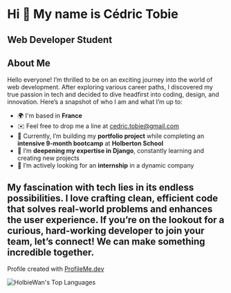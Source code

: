 Hi 👋 My name is Cédric Tobie
=============================

**Web Developer Student**
----------------------

## About Me
Hello everyone! I’m thrilled to be on an exciting journey into the world of web development. After exploring various career paths, I discovered my true passion in tech and decided to dive headfirst into coding, design, and innovation. Here’s a snapshot of who I am and what I’m up to:

- 🌍 I'm based in **France**  
- ✉️ Feel free to drop me a line at [cedric.tobie@gmail.com](mailto:cedric.tobie@gmail.com)  
- 🔭 Currently, I’m building my **portfolio project** while completing an **intensive 9-month bootcamp** at **Holberton School**  
- 🧠 I’m **deepening my expertise in Django**, constantly learning and creating new projects  
- 🤔 I’m actively looking for an **internship** in a dynamic company

My fascination with tech lies in its endless possibilities. I love crafting clean, efficient code that solves real-world problems and enhances the user experience. If you’re on the lookout for a curious, hard-working developer to join your team, let’s connect! We can make something incredible together.
---

Profile created with [ProfileMe.dev](https://www.profileme.dev/)


![HolbieWan's Top Languages](https://github-readme-stats.vercel.app/api/top-langs/?username=HolbieWan&theme=vue-dark&show_icons=true&hide_border=false&layout=compact)
